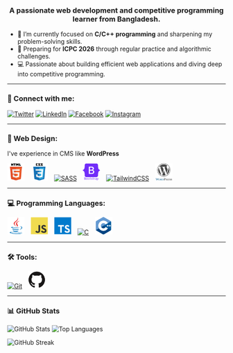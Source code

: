 <h3 align="center">A passionate web development and competitive programming learner from Bangladesh.</h3>

- 🌱 I’m currently focused on **C/C++ programming** and sharpening my problem-solving skills.
- 🎯 Preparing for **ICPC 2026** through regular practice and algorithmic challenges.
- 💻 Passionate about building efficient web applications and diving deep into competitive programming.

---

### 🤝 Connect with me:
<p align="left">
  <a href="https://twitter.com/HIMEL_JS" target="blank"><img src="https://raw.githubusercontent.com/rahuldkjain/github-profile-readme-generator/master/src/images/icons/Social/twitter.svg" alt="Twitter" height="30" width="40" /></a>
  <a href="https://linkedin.com/in/mehedi-hasan-himel" target="blank"><img src="https://raw.githubusercontent.com/rahuldkjain/github-profile-readme-generator/master/src/images/icons/Social/linked-in-alt.svg" alt="LinkedIn" height="30" width="40" /></a>
  <a href="https://www.facebook.com/mehedi.hasan.himel.jsx" target="blank"><img src="https://raw.githubusercontent.com/rahuldkjain/github-profile-readme-generator/master/src/images/icons/Social/facebook.svg" alt="Facebook" height="30" width="40" /></a>
  <a href="https://www.instagram.com/mehedi_hasan_himel.js/" target="blank"><img src="https://raw.githubusercontent.com/rahuldkjain/github-profile-readme-generator/master/src/images/icons/Social/instagram.svg" alt="Instagram" height="30" width="40" /></a>
</p>

---

### 🎨 Web Design:
I've experience in CMS like **WordPress**
<p align="left">
  <a href="https://www.w3.org/html/" target="_blank"><img src="https://raw.githubusercontent.com/devicons/devicon/master/icons/html5/html5-original-wordmark.svg" alt="HTML" width="40" height="40" style="margin-right:10px;"/></a>
  <a href="https://www.w3schools.com/css/" target="_blank"><img src="https://raw.githubusercontent.com/devicons/devicon/master/icons/css3/css3-original-wordmark.svg" alt="CSS" width="40" height="40" style="margin-right:10px;"/></a>
  <a href="https://sass-lang.com/" target="_blank"><img src="https://www.vectorlogo.zone/logos/sass-lang/sass-lang-icon.svg" alt="SASS" width="40" height="40" style="margin-right:10px;"/></a>
  <a href="https://getbootstrap.com" target="_blank"><img src="https://raw.githubusercontent.com/devicons/devicon/master/icons/bootstrap/bootstrap-plain-wordmark.svg" alt="Bootstrap" width="40" height="40" style="margin-right:10px;"/></a>
  <a href="https://tailwindcss.com/" target="_blank"><img src="https://www.vectorlogo.zone/logos/tailwindcss/tailwindcss-icon.svg" alt="TailwindCSS" width="40" height="40" style="margin-right:10px;"/></a>
  <a href="https://wordpress.org/" target="_blank"><img src="https://raw.githubusercontent.com/devicons/devicon/master/icons/wordpress/wordpress-original.svg" alt="WordPress" width="40" height="40" style="margin-right:10px;"/></a>
</p>

---

### 💻 Programming Languages:
<p align="left">
  <a href="https://www.java.com/" target="_blank"><img src="https://raw.githubusercontent.com/devicons/devicon/master/icons/java/java-original.svg" alt="Java" width="40" height="40" style="margin-right:10px;"/></a>
  <a href="https://developer.mozilla.org/en-US/docs/Web/JavaScript" target="_blank"><img src="https://raw.githubusercontent.com/devicons/devicon/master/icons/javascript/javascript-original.svg" alt="JavaScript" width="40" height="40" style="margin-right:10px;"/></a>
  <a href="https://www.typescriptlang.org/" target="_blank"><img src="https://raw.githubusercontent.com/devicons/devicon/master/icons/typescript/typescript-original.svg" alt="TypeScript" width="40" height="40" style="margin-right:10px;"/></a>
  <a href="https://en.wikipedia.org/wiki/C_(programming_language)" target="_blank"><img src="https://cdn.jsdelivr.net/gh/devicons/devicon/icons/c/c-original.svg" alt="C" width="40" height="40" style="margin-right:10px;"/></a>
  <a href="https://isocpp.org/" target="_blank"><img src="https://raw.githubusercontent.com/devicons/devicon/master/icons/cplusplus/cplusplus-original.svg" alt="C++" width="40" height="40" style="margin-right:10px;"/></a>
</p>

---

### 🛠️ Tools:
<p align="left">
  <a href="https://git-scm.com/" target="_blank"><img src="https://www.vectorlogo.zone/logos/git-scm/git-scm-icon.svg" alt="Git" width="40" height="40" style="margin-right:10px;"/></a>
  <a href="https://github.com/" target="_blank"><img src="https://raw.githubusercontent.com/devicons/devicon/master/icons/github/github-original.svg" alt="GitHub" width="40" height="40" style="margin-right:10px;"/></a>
</p>

---

### 📊 GitHub Stats
<p align="left">
  <img height="180px" src="https://github-readme-stats.vercel.app/api?username=mehedi-hasan-himel&show_icons=true&theme=tokyonight" alt="GitHub Stats"/>
  <img height="180px" src="https://github-readme-stats.vercel.app/api/top-langs/?username=mehedi-hasan-himel&layout=compact&theme=tokyonight" alt="Top Languages"/>
</p>
<p align="left">
  <img src="http://github-readme-streak-stats.herokuapp.com?user=mehedi-hasan-himel&theme=tokyonight&hide_border=false" alt="GitHub Streak"/>
</p>
